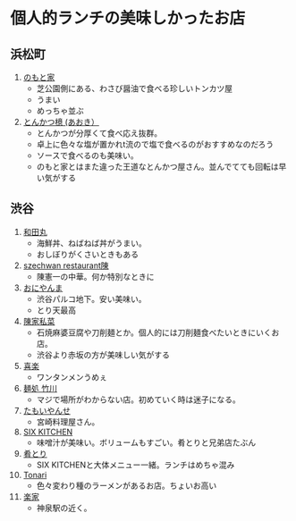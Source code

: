 # 個人的ランチの美味しかったお店

## 浜松町

1. [のもと家](https://tabelog.com/tokyo/A1314/A131401/13170377/)
    - 芝公園側にある、わさび醤油で食べる珍しいトンカツ屋
    - うまい
    - めっちゃ並ぶ
2. [とんかつ檍 (あおき）](https://tabelog.com/tokyo/A1314/A131401/13190933/)
    - とんかつが分厚くて食べ応え抜群。
    - 卓上に色々な塩が置かれt流ので塩で食べるのがおすすめなのだろう
    - ソースで食べるのも美味い。
    - のもと家とはまた違った王道なとんかつ屋さん。並んでてても回転は早い気がする


## 渋谷

1. [和田丸](https://tabelog.com/tokyo/A1303/A130301/13002065/)
    - 海鮮丼、ねばねば丼がうまい。
    - おしぼりがくさいときもある
3. [szechwan restaurant陳](https://www.tokyuhotels.co.jp/cerulean-h/restaurant/chen/index.html)
    - 陳憲一の中華。何か特別なときに
5. [おにやんま](https://shibuya.parco.jp/shop/detail/?cd=025855)
    - 渋谷パルコ地下。安い美味い。
    - とり天最高
7. [陳家私菜](https://chin-z.com)
    - 石焼麻婆豆腐や刀削麺とか。個人的には刀削麺食べたいときにいくお店。
    - 渋谷より赤坂の方が美味しい気がする
9. [喜楽](https://tabelog.com/tokyo/A1303/A130301/13001705/)
    - ワンタンメンうめぇ
11. [麺処 竹川](https://tabelog.com/tokyo/A1303/A130301/13178370/)
    - マジで場所がわからない店。初めていく時は迷子になる。 
13. [たもいやんせ](https://tabelog.com/tokyo/A1303/A130301/13001717/)
    - 宮崎料理屋さん。
15. [SIX KITCHEN](https://tabelog.com/tokyo/A1303/A130301/13214471/)
    - 味噌汁が美味い。ボリュームもすごい。肴とりと兄弟店たぶん
17. [肴とり](https://tabelog.com/tokyo/A1303/A130301/13198186/)
    - SIX KITCHENと大体メニュー一緒。ランチはめちゃ混み
19. [Tonari](https://tabelog.com/tokyo/A1303/A130301/13196746/)
    - 色々変わり種のラーメンがあるお店。ちょいお高い
21. [楽家](https://tabelog.com/tokyo/A1303/A130301/13054099/)
    - 神泉駅の近く。
